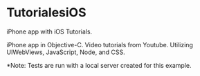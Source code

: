 # TutorialesiOS
iPhone app with iOS Tutorials. 

iPhone app in Objective-C. 
Video tutorials from Youtube. Utilizing UIWebViews, JavaScript, Node, and CSS.





*Note: Tests are run with a local server created for this example. 


